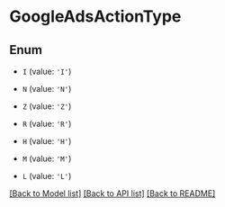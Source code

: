 # GoogleAdsActionType


## Enum

* `I` (value: `'I'`)

* `N` (value: `'N'`)

* `Z` (value: `'Z'`)

* `R` (value: `'R'`)

* `H` (value: `'H'`)

* `M` (value: `'M'`)

* `L` (value: `'L'`)

[[Back to Model list]](../README.md#documentation-for-models) [[Back to API list]](../README.md#documentation-for-api-endpoints) [[Back to README]](../README.md)


